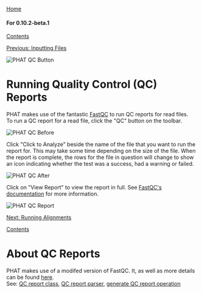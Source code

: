 [Home](https://chgibb.github.io/PHATDocs/)

#### For 0.10.2-beta.1
[Contents](https://chgibb.github.io/PHATDocs/docs/releases/0.10.2-beta.1/home)

[Previous: Inputting Files](https://chgibb.github.io/PHATDocs/docs/releases/0.10.2-beta.1/inputtingFiles)

![PHAT QC Button](https://chgibb.github.io//PHATDocs/docs/releases/0.10.2-beta.1/QCButton.png)

# Running Quality Control (QC) Reports
PHAT makes use of the fantastic [FastQC](https://www.bioinformatics.babraham.ac.uk/projects/fastqc/) to run QC reports for read files.  
To run a QC report for a read file, click the "QC" button on the toolbar.

![PHAT QC Before](https://chgibb.github.io//PHATDocs/docs/releases/0.10.2-beta.1/preQC.png)

Click "Click to Analyze" beside the name of the file that you want to run the report for. This may take some time depending on the size of the file. When the report is complete, the rows for the file in question will change to show an icon indicating whether the test was a success, had a warning or failed.

![PHAT QC After](https://chgibb.github.io//PHATDocs/docs/releases/0.10.2-beta.1/postQC.png)

Click on "View Report" to view the report in full. See [FastQC's documentation](https://www.bioinformatics.babraham.ac.uk/projects/fastqc/Help/) for more information.

![PHAT QC Report](https://chgibb.github.io//PHATDocs/docs/releases/0.10.2-beta.1/QCReport.png)

[Next: Running Alignments](https://chgibb.github.io/PHATDocs/docs/releases/0.10.2-beta.1/runningAlignments)

[Contents](https://chgibb.github.io/PHATDocs/docs/releases/0.10.2-beta.1/home)


# About QC Reports
PHAT makes use of a modifed version of FastQC. It, as well as more details can be found [here](https://github.com/chgibb/FastQC0.11.5).  
See: [QC report class](https://github.com/chgibb/PHAT/blob/0.10.2-beta.1/src/req/QCData.ts), [QC report parser](https://github.com/chgibb/PHAT/blob/0.10.2-beta.1/QCReportSummary.ts), [generate QC report operation](https://github.com/chgibb/PHAT/blob/0.10.2-beta.1/src/req/operations/GenerateQCReport.ts)

